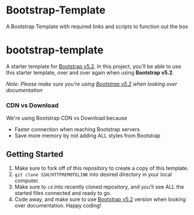 # Bootstrap-Template
A Bootstrap Template with required links and scripts to function out the box
# bootstrap-template
A starter template for [Bootstrap v5.2](https://getbootstrap.com/docs/5.2/getting-started/introduction/).
In this project, you'll be able to use this starter template, over and over again when using **Bootstrap v5.2**.

*Note: Please make sure you're using [Bootstrap v5.2](https://getbootstrap.com/docs/5.2/getting-started/introduction/) when looking over documentation*

### CDN vs Download
We're using Bootstrap CDN vs Download because
- Faster connection when reaching Bootstrap servers
- Save more memory by not adding ALL styles from Bootstrap

## Getting Started
1. Make sure to fork off of this repository to create a copy of this template.
2. `git clone SSH/HTTPREMOTELINK` into desired directory in your local computer.
3. Make sure to `cd` into recently cloned repository, and you'll see ALL the started files connected and ready to go.
4. Code away, and make sure to use [Bootstrap v5.2](https://getbootstrap.com/docs/5.2/getting-started/introduction/) version when looking over documentation. Happy coding!
